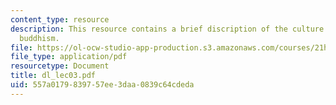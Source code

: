 ```yaml
---
content_type: resource
description: This resource contains a brief discription of the culture of Japan, and
  buddhism.
file: https://ol-ocw-studio-app-production.s3.amazonaws.com/courses/21h-522-japan-in-the-age-of-the-samurai-history-and-film-fall-2006/557a0179839757ee3daa0839c64cdeda_dl_lec03.pdf
file_type: application/pdf
resourcetype: Document
title: dl_lec03.pdf
uid: 557a0179-8397-57ee-3daa-0839c64cdeda
---
```

